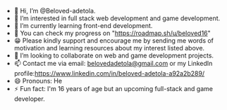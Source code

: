 - 👋 Hi, I’m @Beloved-adetola.
- 👀 I’m interested in full stack web development and game development.
- 🌱 I’m currently learning front-end development.
- 📸 You can check my progress on "https://roadmap.sh/u/beloved16"
- 😁 Please kindly support and encourage me by sending me words of motivation and learning resources about my interest listed above.
- 💞️ I’m looking to collaborate on web and game development projects.
- 📫 Contact me via email: belovedadetola@gmail.com or my LinkedIn profile:https://www.linkedin.com/in/beloved-adetola-a92a2b289/
- 😄 Pronouns: He
- ⚡ Fun fact: I'm 16 years of age but an upcoming full-stack and game developer.

<!---
Beloved-adetola/Beloved-adetola is a ✨ special ✨ repository because its `README.md` (this file) appears on your GitHub profile.
You can click the Preview link to take a look at your changes.
--->
